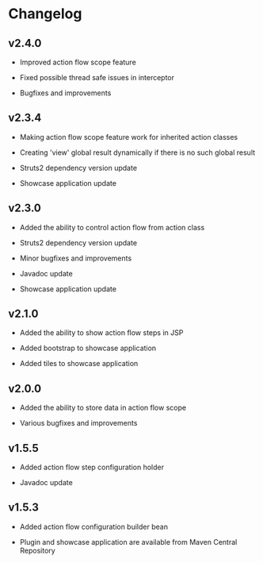 # Changelog

## v2.4.0

* Improved action flow scope feature

* Fixed possible thread safe issues in interceptor

* Bugfixes and improvements

## v2.3.4

* Making action flow scope feature work for inherited action classes

* Creating 'view' global result dynamically if there is no such global result

* Struts2 dependency version update

* Showcase application update

## v2.3.0

* Added the ability to control action flow from action class

* Struts2 dependency version update

* Minor bugfixes and improvements

* Javadoc update

* Showcase application update

## v2.1.0

* Added the ability to show action flow steps in JSP

* Added bootstrap to showcase application

* Added tiles to showcase application

## v2.0.0

* Added the ability to store data in action flow scope

* Various bugfixes and improvements

## v1.5.5

* Added action flow step configuration holder

* Javadoc update

## v1.5.3

* Added action flow configuration builder bean

* Plugin and showcase application are available from Maven Central Repository
